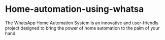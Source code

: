 # Home-automation-using-whatsa
The WhatsApp Home Automation System is an innovative and user-friendly project designed to bring the power of home automation to the palm of your hand.
